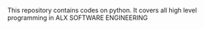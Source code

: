 This repository contains codes on python. It covers all high level programming in ALX SOFTWARE ENGINEERING
